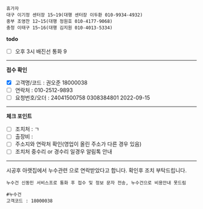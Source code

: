 ```
휴가자
대구 이기정 센터장 15~19(대행 센터장 이두환 010-9934-4932)
중부 조영찬 12~15(대행 정원호 010-4177-9068)
충청 이태구 15~16(대행 김지원 010-4013-5334)
```

**todo**
- [ ] 오후 3시 배진선 통화 9
---
**접수 확인**
- [x] 고객명/코드 : 권오준 18000038
- [ ] 연락처 : 010-2512-9893
- [ ] 요청번호/오더 : 24041500758 0308384801 2022-09-15
---
**체크 포인트**
- [ ] 조치처 : ㄱ
- [ ] 출장비 : 
- [ ] 주소지와 연락처 확인(영업이 올린 주소가 다른 경우 있음)
- [ ] 조치처 중수리 or 경수리 일경우 알림톡 안내
---
시공후 아랫집에서 누수관련 으로 연락받았다고 합니다. 확인후 조치 부탁드립니다.

```
누수건 신동민 서비스프로 통화 후 접수 및 정보 문자 전송, 누수건으로 비용안내 못드림 
```

```
#누수건
고객코드 : 18000038
```

